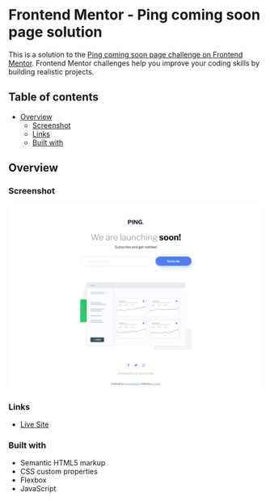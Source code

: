 # Frontend Mentor - Ping coming soon page solution

This is a solution to the [Ping coming soon page challenge on Frontend Mentor](https://www.frontendmentor.io/challenges/ping-single-column-coming-soon-page-5cadd051fec04111f7b848da). Frontend Mentor challenges help you improve your coding skills by building realistic projects. 

## Table of contents

- [Overview](#overview)
  - [Screenshot](#screenshot)
  - [Links](#links)
  - [Built with](#built-with)

## Overview

### Screenshot

![](./screenshot.png)

### Links

- [Live Site](https://rokandic.github.io/practice-FM-ping-coming-soon-page/)

### Built with

- Semantic HTML5 markup
- CSS custom properties 
- Flexbox
- JavaScript